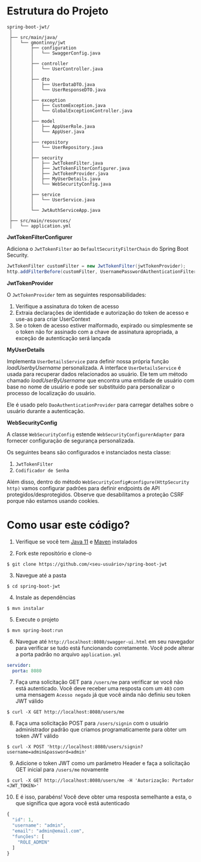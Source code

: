 # Estrutura do Projeto

```
spring-boot-jwt/
 │
 ├── src/main/java/
 │   └── gmontinny/jwt
 │       ├── configuration
 │       │   └── SwaggerConfig.java
 │       │
 │       ├── controller
 │       │   └── UserController.java
 │       │
 │       ├── dto
 │       │   ├── UserDataDTO.java
 │       │   └── UserResponseDTO.java
 │       │
 │       ├── exception
 │       │   ├── CustomException.java
 │       │   └── GlobalExceptionController.java
 │       │
 │       ├── model
 │       │   ├── AppUserRole.java
 │       │   └── AppUser.java
 │       │
 │       ├── repository
 │       │   └── UserRepository.java
 │       │
 │       ├── security
 │       │   ├── JwtTokenFilter.java
 │       │   ├── JwtTokenFilterConfigurer.java
 │       │   ├── JwtTokenProvider.java
 │       │   ├── MyUserDetails.java
 │       │   └── WebSecurityConfig.java
 │       │
 │       ├── service
 │       │   └── UserService.java
 │       │
 │       └── JwtAuthServiceApp.java
 │
 ├── src/main/resources/
 │   └── application.yml

```

**JwtTokenFilterConfigurer**

Adiciona o `JwtTokenFilter` ao `DefaultSecurityFilterChain` do Spring Boot Security.

```java
JwtTokenFilter customFilter = new JwtTokenFilter(jwtTokenProvider);
http.addFilterBefore(customFilter, UsernamePasswordAuthenticationFilter.class);
```

**JwtTokenProvider**

O `JwtTokenProvider` tem as seguintes responsabilidades:

1. Verifique a assinatura do token de acesso
2. Extraia declarações de identidade e autorização do token de acesso e use-as para criar UserContext
3. Se o token de acesso estiver malformado, expirado ou simplesmente se o token não for assinado com a chave de assinatura apropriada, a exceção de autenticação será lançada

**MyUserDetails**

Implementa `UserDetailsService` para definir nossa própria função *loadUserbyUsername* personalizada. A interface `UserDetailsService` é usada para recuperar dados relacionados ao usuário. Ele tem um método chamado *loadUserByUsername* que encontra uma entidade de usuário com base no nome de usuário e pode ser substituído para personalizar o processo de localização do usuário.

Ele é usado pelo `DaoAuthenticationProvider` para carregar detalhes sobre o usuário durante a autenticação.

**WebSecurityConfig**

A classe `WebSecurityConfig` estende `WebSecurityConfigurerAdapter` para fornecer configuração de segurança personalizada.

Os seguintes beans são configurados e instanciados nesta classe:

1. `JwtTokenFilter`
3. `Codificador de Senha`

Além disso, dentro do método `WebSecurityConfig#configure(HttpSecurity http)` vamos configurar padrões para definir endpoints de API protegidos/desprotegidos. Observe que desabilitamos a proteção CSRF porque não estamos usando cookies.

# Como usar este código?

1. Verifique se você tem [Java 11](https://www.oracle.com/br/java/technologies/javase/jdk11-archive-downloads.html) e [Maven](https://maven.apache.org) instalados

2. Fork este repositório e clone-o
  
```
$ git clone https://github.com/<seu-usuário>/spring-boot-jwt
```

3. Navegue até a pasta

```
$ cd spring-boot-jwt
```

4. Instale as dependências

```
$ mvn instalar
```

5. Execute o projeto

```
$ mvn spring-boot:run
```

6. Navegue até `http://localhost:8080/swagger-ui.html` em seu navegador para verificar se tudo está funcionando corretamente. Você pode alterar a porta padrão no arquivo `application.yml`

```yml
servidor:
  porta: 8080
```

7. Faça uma solicitação GET para `/users/me` para verificar se você não está autenticado. Você deve receber uma resposta com um `403` com uma mensagem `Acesso negado` já que você ainda não definiu seu token JWT válido

```
$ curl -X GET http://localhost:8080/users/me
```

8. Faça uma solicitação POST para `/users/signin` com o usuário administrador padrão que criamos programaticamente para obter um token JWT válido

```
$ curl -X POST 'http://localhost:8080/users/signin?username=admin&password=admin'
```

9. Adicione o token JWT como um parâmetro Header e faça a solicitação GET inicial para `/users/me` novamente

```
$ curl -X GET http://localhost:8080/users/me -H 'Autorização: Portador <JWT_TOKEN>'
```

10. E é isso, parabéns! Você deve obter uma resposta semelhante a esta, o que significa que agora você está autenticado

```javascript
{
  "id": 1,
  "username": "admin",
  "email": "admin@email.com",
  "funções": [
    "ROLE_ADMIN"
  ]
}
```
